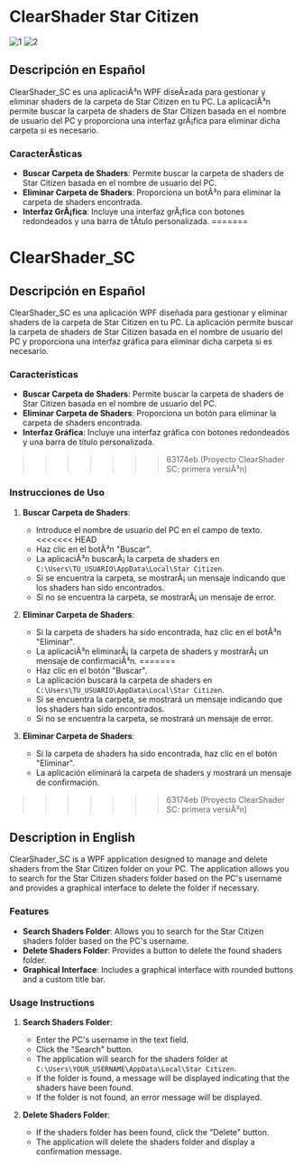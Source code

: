 
# ClearShader Star Citizen
![1](https://github.com/user-attachments/assets/fe97b44b-737a-4c81-be9d-7018af94ffd1)                   ![2](https://github.com/user-attachments/assets/b5f5e00a-7757-41e7-ae02-1d58859fa6bc)


## Descripción en Español

ClearShader_SC es una aplicaciÃ³n WPF diseÃ±ada para gestionar y eliminar shaders de la carpeta de Star Citizen en tu PC. La aplicaciÃ³n permite buscar la carpeta de shaders de Star Citizen basada en el nombre de usuario del PC y proporciona una interfaz grÃ¡fica para eliminar dicha carpeta si es necesario.

### CaracterÃ­sticas

- **Buscar Carpeta de Shaders**: Permite buscar la carpeta de shaders de Star Citizen basada en el nombre de usuario del PC.
- **Eliminar Carpeta de Shaders**: Proporciona un botÃ³n para eliminar la carpeta de shaders encontrada.
- **Interfaz GrÃ¡fica**: Incluye una interfaz grÃ¡fica con botones redondeados y una barra de tÃ­tulo personalizada.
=======
# ClearShader_SC

## Descripción en Español

ClearShader_SC es una aplicación WPF diseñada para gestionar y eliminar shaders de la carpeta de Star Citizen en tu PC. La aplicación permite buscar la carpeta de shaders de Star Citizen basada en el nombre de usuario del PC y proporciona una interfaz gráfica para eliminar dicha carpeta si es necesario.

### Características

- **Buscar Carpeta de Shaders**: Permite buscar la carpeta de shaders de Star Citizen basada en el nombre de usuario del PC.
- **Eliminar Carpeta de Shaders**: Proporciona un botón para eliminar la carpeta de shaders encontrada.
- **Interfaz Gráfica**: Incluye una interfaz gráfica con botones redondeados y una barra de título personalizada.
>>>>>>> 63174eb (Proyecto ClearShader SC: primera versiÃ³n)

### Instrucciones de Uso

1. **Buscar Carpeta de Shaders**:
   - Introduce el nombre de usuario del PC en el campo de texto.
<<<<<<< HEAD
   - Haz clic en el botÃ³n "Buscar".
   - La aplicaciÃ³n buscarÃ¡ la carpeta de shaders en `C:\Users\TU_USUARIO\AppData\Local\Star Citizen`.
   - Si se encuentra la carpeta, se mostrarÃ¡ un mensaje indicando que los shaders han sido encontrados.
   - Si no se encuentra la carpeta, se mostrarÃ¡ un mensaje de error.

2. **Eliminar Carpeta de Shaders**:
   - Si la carpeta de shaders ha sido encontrada, haz clic en el botÃ³n "Eliminar".
   - La aplicaciÃ³n eliminarÃ¡ la carpeta de shaders y mostrarÃ¡ un mensaje de confirmaciÃ³n.
=======
   - Haz clic en el botón "Buscar".
   - La aplicación buscará la carpeta de shaders en `C:\Users\TU_USUARIO\AppData\Local\Star Citizen`.
   - Si se encuentra la carpeta, se mostrará un mensaje indicando que los shaders han sido encontrados.
   - Si no se encuentra la carpeta, se mostrará un mensaje de error.

2. **Eliminar Carpeta de Shaders**:
   - Si la carpeta de shaders ha sido encontrada, haz clic en el botón "Eliminar".
   - La aplicación eliminará la carpeta de shaders y mostrará un mensaje de confirmación.
>>>>>>> 63174eb (Proyecto ClearShader SC: primera versiÃ³n)

## Description in English

ClearShader_SC is a WPF application designed to manage and delete shaders from the Star Citizen folder on your PC. The application allows you to search for the Star Citizen shaders folder based on the PC's username and provides a graphical interface to delete the folder if necessary.

### Features

- **Search Shaders Folder**: Allows you to search for the Star Citizen shaders folder based on the PC's username.
- **Delete Shaders Folder**: Provides a button to delete the found shaders folder.
- **Graphical Interface**: Includes a graphical interface with rounded buttons and a custom title bar.

### Usage Instructions

1. **Search Shaders Folder**:
   - Enter the PC's username in the text field.
   - Click the "Search" button.
   - The application will search for the shaders folder at `C:\Users\YOUR_USERNAME\AppData\Local\Star Citizen`.
   - If the folder is found, a message will be displayed indicating that the shaders have been found.
   - If the folder is not found, an error message will be displayed.

2. **Delete Shaders Folder**:
   - If the shaders folder has been found, click the "Delete" button.
   - The application will delete the shaders folder and display a confirmation message.

